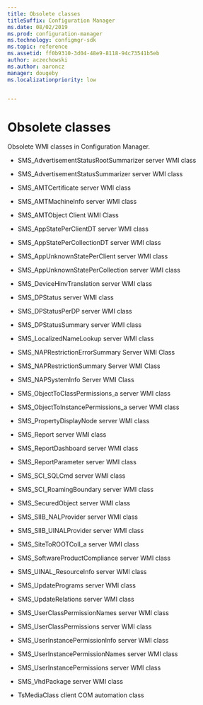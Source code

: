 ```yaml
---
title: Obsolete classes
titleSuffix: Configuration Manager
ms.date: 08/02/2019
ms.prod: configuration-manager
ms.technology: configmgr-sdk
ms.topic: reference
ms.assetid: ff0b9310-3d04-48e9-8118-94c73541b5eb
author: aczechowski
ms.author: aaroncz
manager: dougebyms.localizationpriority: low


---
```


# Obsolete classes

Obsolete WMI classes in Configuration Manager.  

- SMS_AdvertisementStatusRootSummarizer server WMI class

- SMS_AdvertisementStatusSummarizer server WMI class

- SMS_AMTCertificate server WMI class

- SMS_AMTMachineInfo server WMI class

- SMS_AMTObject Client WMI Class

- SMS_AppStatePerClientDT server WMI class

- SMS_AppStatePerCollectionDT server WMI class

- SMS_AppUnknownStatePerClient server WMI class

- SMS_AppUnknownStatePerCollection server WMI class

- SMS_DeviceHinvTranslation server WMI class

- SMS_DPStatus server WMI class

- SMS_DPStatusPerDP server WMI class

- SMS_DPStatusSummary server WMI class

- SMS_LocalizedNameLookup server WMI class

- SMS_NAPRestrictionErrorSummary Server WMI Class  

- SMS_NAPRestrictionSummary Server WMI Class  

- SMS_NAPSystemInfo Server WMI Class

- SMS_ObjectToClassPermissions_a server WMI class

- SMS_ObjectToInstancePermissions_a server WMI class

- SMS_PropertyDisplayNode server WMI class

- SMS_Report server WMI class

- SMS_ReportDashboard server WMI class

- SMS_ReportParameter server WMI class

- SMS_SCI_SQLCmd server WMI class

- SMS_SCI_RoamingBoundary server WMI class

- SMS_SecuredObject server WMI class

- SMS_SIIB_NALProvider server WMI class

- SMS_SIIB_UINALProvider server WMI class

- SMS_SiteToROOTColl_a server WMI class

- SMS_SoftwareProductCompliance server WMI class

- SMS_UINAL_ResourceInfo server WMI class

- SMS_UpdatePrograms server WMI class

- SMS_UpdateRelations server WMI class

- SMS_UserClassPermissionNames server WMI class

- SMS_UserClassPermissions server WMI class

- SMS_UserInstancePermissionInfo server WMI class

- SMS_UserInstancePermissionNames server WMI class

- SMS_UserInstancePermissions server WMI class

- SMS_VhdPackage server WMI class

- TsMediaClass client COM automation class
